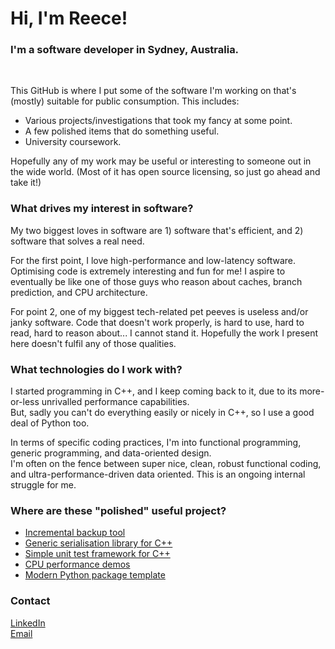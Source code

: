 # Hi, I'm Reece!

### I'm a software developer in Sydney, Australia.

<br/>

This GitHub is where I put some of the software I'm working on that's (mostly) suitable for public consumption.
This includes:

- Various projects/investigations that took my fancy at some point.
- A few polished items that do something useful.
- University coursework.

Hopefully any of my work may be useful or interesting to someone out in the wide world.
(Most of it has open source licensing, so just go ahead and take it!)  

### What drives my interest in software?

My two biggest loves in software are 1) software that's efficient, and 2) software that solves a real need.

For the first point, I love high-performance and low-latency software.
Optimising code is extremely interesting and fun for me!
I aspire to eventually be like one of those guys who reason about caches, branch prediction, and CPU architecture.

For point 2, one of my biggest tech-related pet peeves is useless and/or janky software.
Code that doesn't work properly, is hard to use, hard to read, hard to reason about... I cannot stand it.
Hopefully the work I present here doesn't fulfil any of those qualities.

### What technologies do I work with?

I started programming in C++, and I keep coming back to it, due to its more-or-less unrivalled performance capabilities.  
But, sadly you can't do everything easily or nicely in C++, so I use a good deal of Python too.  

In terms of specific coding practices, I'm into functional programming, generic programming, and data-oriented design.  
I'm often on the fence between super nice, clean, robust functional coding, and ultra-performance-driven data oriented.
This is an ongoing internal struggle for me.

### Where are these "polished" useful project?

- [Incremental backup tool](https://github.com/MC-DeltaT/IncrementalBackup2)
- [Generic serialisation library for C++](https://github.com/MC-DeltaT/SerialisePP)
- [Simple unit test framework for C++](https://github.com/MC-DeltaT/SimpleTest)
- [CPU performance demos](https://github.com/MC-DeltaT/cpu-performance-demos)
- [Modern Python package template](https://github.com/MC-DeltaT/python-package-test)

### Contact

[LinkedIn](https://www.linkedin.com/in/reece-jones-1327261a3/)  
[Email](mailto:reece.jones131@gmail.com)
